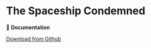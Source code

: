 **The Spaceship Condemned**
===================

<i class="icon-download"></i> :floppy_disk: **Documentation**

[<i class="icon-provider-github"></i> Download from Github](https://github.com/Wemarcus/TheSpaceshipCondemned/raw/master/Documentazione%20Progetto%20Rusciano.pdf)
